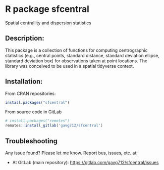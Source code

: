 # R package sfcentral

Spatial centrallity and dispersion statistics

## Description:

This package is a collection of functions for computing centrographic 
statistics (e.g., central points, standard distance, standard deviation ellipse, standard 
deviation box) for observations taken at point locations. The library 
was conceived  to be used in a spatial tidyverse context.

## Installation:

From CRAN repositories:

```r
install.packages("sfcentral")
```

From source code in GitLab

```r
# install.packages("remotes")
remotes::install_gitlab('gavg712/sfcentral')
```

## Troubleshooting

Any issue found? Please let me know. Report bus, issues, etc. at:

* At GitLab (main repository): https://gitlab.com/gavg712/sfcentral/issues
